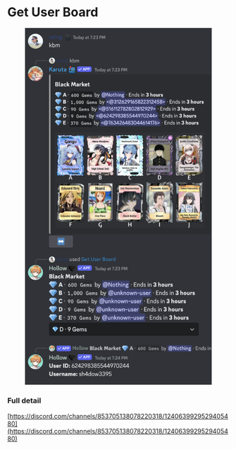 # Get User Board

<figure><img src="../.gitbook/assets/image (6).png" alt=""><figcaption></figcaption></figure>

### Full detail

[https://discord.com/channels/853705138078220318/1240639929529405480](https://discord.com/channels/853705138078220318/1240639929529405480)
